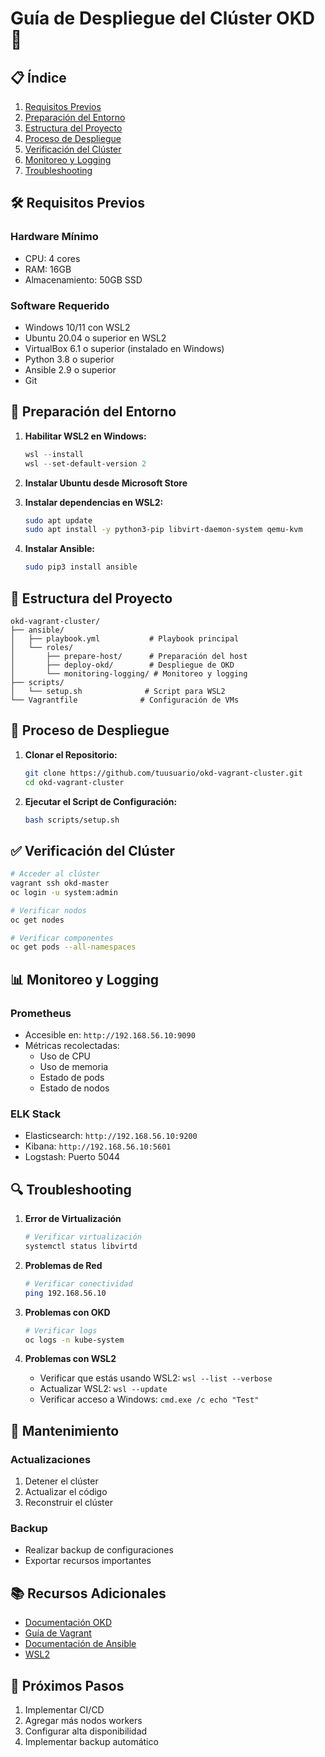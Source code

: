 # Guía de Despliegue del Clúster OKD 🚀

## 📋 Índice
1. [Requisitos Previos](#requisitos-previos)
2. [Preparación del Entorno](#preparación-del-entorno)
3. [Estructura del Proyecto](#estructura-del-proyecto)
4. [Proceso de Despliegue](#proceso-de-despliegue)
5. [Verificación del Clúster](#verificación-del-clúster)
6. [Monitoreo y Logging](#monitoreo-y-logging)
7. [Troubleshooting](#troubleshooting)

## 🛠️ Requisitos Previos

### Hardware Mínimo
- CPU: 4 cores
- RAM: 16GB
- Almacenamiento: 50GB SSD

### Software Requerido
- Windows 10/11 con WSL2
- Ubuntu 20.04 o superior en WSL2
- VirtualBox 6.1 o superior (instalado en Windows)
- Python 3.8 o superior
- Ansible 2.9 o superior
- Git

## 🔧 Preparación del Entorno

1. **Habilitar WSL2 en Windows:**
   ```powershell
   wsl --install
   wsl --set-default-version 2
   ```

2. **Instalar Ubuntu desde Microsoft Store**

3. **Instalar dependencias en WSL2:**
   ```bash
   sudo apt update
   sudo apt install -y python3-pip libvirt-daemon-system qemu-kvm
   ```

4. **Instalar Ansible:**
   ```bash
   sudo pip3 install ansible
   ```

## 📁 Estructura del Proyecto

```
okd-vagrant-cluster/
├── ansible/
│   ├── playbook.yml           # Playbook principal
│   └── roles/
│       ├── prepare-host/      # Preparación del host
│       ├── deploy-okd/        # Despliegue de OKD
│       └── monitoring-logging/ # Monitoreo y logging
├── scripts/
│   └── setup.sh              # Script para WSL2
└── Vagrantfile              # Configuración de VMs
```

## 🚀 Proceso de Despliegue

1. **Clonar el Repositorio:**
   ```bash
   git clone https://github.com/tuusuario/okd-vagrant-cluster.git
   cd okd-vagrant-cluster
   ```

2. **Ejecutar el Script de Configuración:**
   ```bash
   bash scripts/setup.sh
   ```

## ✅ Verificación del Clúster

```bash
# Acceder al clúster
vagrant ssh okd-master
oc login -u system:admin

# Verificar nodos
oc get nodes

# Verificar componentes
oc get pods --all-namespaces
```

## 📊 Monitoreo y Logging

### Prometheus
- Accesible en: `http://192.168.56.10:9090`
- Métricas recolectadas:
  - Uso de CPU
  - Uso de memoria
  - Estado de pods
  - Estado de nodos

### ELK Stack
- Elasticsearch: `http://192.168.56.10:9200`
- Kibana: `http://192.168.56.10:5601`
- Logstash: Puerto 5044

## 🔍 Troubleshooting

1. **Error de Virtualización**
   ```bash
   # Verificar virtualización
   systemctl status libvirtd
   ```

2. **Problemas de Red**
   ```bash
   # Verificar conectividad
   ping 192.168.56.10
   ```

3. **Problemas con OKD**
   ```bash
   # Verificar logs
   oc logs -n kube-system
   ```

4. **Problemas con WSL2**
   - Verificar que estás usando WSL2: `wsl --list --verbose`
   - Actualizar WSL2: `wsl --update`
   - Verificar acceso a Windows: `cmd.exe /c echo "Test"`

## 🔄 Mantenimiento

### Actualizaciones
1. Detener el clúster
2. Actualizar el código
3. Reconstruir el clúster

### Backup
- Realizar backup de configuraciones
- Exportar recursos importantes

## 📚 Recursos Adicionales

- [Documentación OKD](https://docs.okd.io/)
- [Guía de Vagrant](https://www.vagrantup.com/docs)
- [Documentación de Ansible](https://docs.ansible.com/)
- [WSL2](https://docs.microsoft.com/en-us/windows/wsl/)

## 🎯 Próximos Pasos

1. Implementar CI/CD
2. Agregar más nodos workers
3. Configurar alta disponibilidad
4. Implementar backup automático